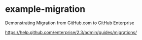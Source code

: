 # example-migration
Demonstrating Migration from GitHub.com to GitHub Enterprise

https://help.github.com/enterprise/2.3/admin/guides/migrations/
